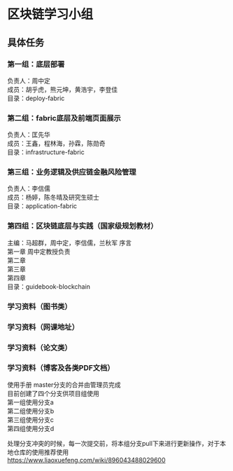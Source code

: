 # 区块链学习小组

## 具体任务

### 第一组：底层部署

负责人：周中定
<br>
成员：胡乎虎，熊元坤，黄浩宇，李登佳
<br>
目录：deploy-fabric

### 第二组：fabric底层及前端页面展示

负责人：匡先华
<br>
成员：王鑫，程林海，孙霖，陈勋奇
<br>
目录：infrastructure-fabric

### 第三组：业务逻辑及供应链金融风险管理

负责人：李信儒
<br>
成员：杨婷，陈冬晴及研究生硕士
<br>
目录：application-fabric

### 第四组：区块链底层与实践（国家级规划教材）

主编：马超群，周中定，李信儒，兰秋军
序言
<br>
第一章 周中定教授负责
<br>
第二章 
<br>
第三章
<br>
第四章
<br>
目录：guidebook-blockchain

### 学习资料（图书类）

### 学习资料（网课地址）

### 学习资料（论文类）

### 学习资料（博客及各类PDF文档）

使用手册
master分支的合并由管理员完成
<br>
目前创建了四个分支供项目组使用
<br>
第一组使用分支a
<br>
第二组使用分支b
<br>
第三组使用分支c
<br>
第四组使用分支d

处理分支冲突的时候，每一次提交前，将本组分支pull下来进行更新操作，对于本地仓库的使用推荐使用
https://www.liaoxuefeng.com/wiki/896043488029600
